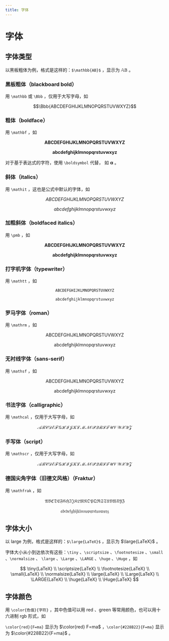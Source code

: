 ```yaml
---
title: 字体
---
```


# 字体

## 字体类型

以黑板粗体为例，格式是这样的：`$\mathbb{AB}$` ，显示为 $\mathbb{AB}$ 。

### 黑板粗体（blackboard bold）

用 `\mathbb` 或 `\Bbb` ，仅用于大写字母，如

$$\Bbb{ABCDEFGHIJKLMNOPQRSTUVWXYZ}$$

### 粗体（boldface）

用 `\mathbf` ，如

$$\mathbf{ABCDEFGHIJKLMNOPQRSTUVWXYZ}$$

$$\mathbf{abcdefghijklmnopqrstuvwxyz}$$

对于基于表达式的字符，使用 `\boldsymbol` 代替， 如 $\boldsymbol{\alpha}$ 。

### 斜体（italics）

用 `\mathit` ，这也是公式中默认的字体，如

$$\mathit{ABCDEFGHIJKLMNOPQRSTUVWXYZ}$$

$$\mathit{abcdefghijklmnopqrstuvwxyz}$$

### 加粗斜体（boldfaced italics）

用 `\pmb` ，如

$$\pmb{ABCDEFGHIJKLMNOPQRSTUVWXYZ}$$

$$\pmb{abcdefghijklmnopqrstuvwxyz}$$

### 打字机字体（typewriter）

用 `\mathtt` ，如

$$\mathtt{ABCDEFGHIJKLMNOPQRSTUVWXYZ}$$

$$\mathtt{abcdefghijklmnopqrstuvwxyz}$$

### 罗马字体（roman）

用 `\mathrm` ，如

$$\mathrm{ABCDEFGHIJKLMNOPQRSTUVWXYZ}$$

$$\mathrm{abcdefghijklmnopqrstuvwxyz}$$

### 无衬线字体（sans-serif）

用 `\mathsf` ，如

$$\mathsf{ABCDEFGHIJKLMNOPQRSTUVWXYZ}$$

$$\mathsf{abcdefghijklmnopqrstuvwxyz}$$

### 书法字体（calligraphic）

用 `\mathcal` ，仅用于大写字母，如

$$\mathcal{ABCDEFGHIJKLMNOPQRSTUVWXYZ}$$

### 手写体（script）

用 `\mathscr` ，仅用于大写字母，如

$$\mathscr{ABCDEFGHIJKLMNOPQRSTUVWXYZ}$$

### 德国尖角字体（旧德文风格）（Fraktur）

用 `\mathfrak` ，如

$$\mathfrak{ABCDEFGHIJKLMNOPQRSTUVWXYZ}$$

$$\mathfrak{abcdefghijklmnopqrstuvwxyz}$$

## 字体大小

以 large 为例，格式是这样的：`$\large{LaTeX}$` ，显示为 $\large{LaTeX}$ 。

字体大小从小到达依次有这些：`\tiny` 、`\scriptsize` 、`\footnotesize` 、`\small` 、`\normalsize` 、
`\large` 、`\Large` 、`\LARGE` 、`\huge` 、`\Huge` ，如

$$
\tiny{LaTeX} \\
\scriptsize{LaTeX} \\
\footnotesize{LaTeX} \\
\small{LaTeX} \\
\normalsize{LaTeX} \\
\large{LaTeX} \\
\Large{LaTeX} \\
\LARGE{LaTeX} \\
\huge{LaTeX} \\
\Huge{LaTeX}
$$

## 字体颜色

用 `\color{色值}{字符}` ，其中色值可以用 red 、green 等常用颜色，也可以用十六进制 rgb 形式，如

`\color{red}{F=ma}` 显示为 $\color{red} F=ma$ ，`\color{#228B22}{F=ma}` 显示为 $\color{#228B22}{F=ma}$ 。

<!-- 此外，还有其他几种写法：

`\textcolor{#228B22}{F=ma}` 显示为

$$ \textcolor{#228B22}{F=ma} $$

`\colorbox{red}{$F=ma$}` 显示为

$$
\colorbox{red}{$F=ma$}
$$

`\fcolorbox{red}{aqua}{$F=ma$}` 显示为

$$
\fcolorbox{yellow}{red}{$F=ma$}
$$ -->
